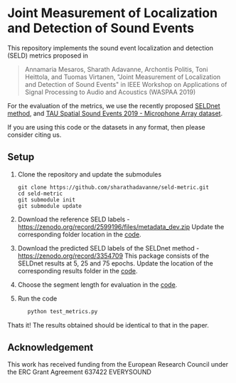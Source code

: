 # Joint Measurement of Localization and Detection of Sound Events

This repository implements the sound event localization and detection (SELD) metrics proposed in 

> Annamaria Mesaros, Sharath Adavanne, Archontis Politis, Toni Heittola, and Tuomas Virtanen, "Joint Measurement of Localization and Detection of Sound Events" in IEEE Workshop on Applications of Signal Processing to Audio and Acoustics (WASPAA 2019)

For the evaluation of the metrics, we use the recently proposed [SELDnet method](https://github.com/sharathadavanne/seld-net), and [TAU Spatial Sound Events 2019 - Microphone Array dataset](https://arxiv.org/abs/1905.08546).

If you are using this code or the datasets in any format, then please consider citing us.


## Setup
1. Clone the repository and update the submodules

   ```command
   git clone https://github.com/sharathadavanne/seld-metric.git
   cd seld-metric
   git submodule init
   git submodule update
   ```
   
2. Download the reference SELD labels - https://zenodo.org/record/2599196/files/metadata_dev.zip  Update the corresponding folder location in the [code](https://github.com/sharathadavanne/seld-metric/blob/7b0b49dd23f09019d80e503605d0d350df342272/test_metrics.py#L142).
3. Download the predicted SELD labels of the SELDnet method - https://zenodo.org/record/3354709
   This package consists of the SELDnet results at 5, 25 and 75 epochs. Update the location of the corresponding results folder in the [code](https://github.com/sharathadavanne/seld-metric/blob/7b0b49dd23f09019d80e503605d0d350df342272/test_metrics.py#L143).
4. Choose the segment length for evaluation in the [code](https://github.com/sharathadavanne/seld-metric/blob/7b0b49dd23f09019d80e503605d0d350df342272/test_metrics.py#L153).
5. Run the code

     ```python
        python test_metrics.py
     ```
  
Thats it! The results obtained should be identical to that in the paper.


## Acknowledgement
This work has received funding from the European Research Council under the ERC Grant Agreement 637422 EVERYSOUND
